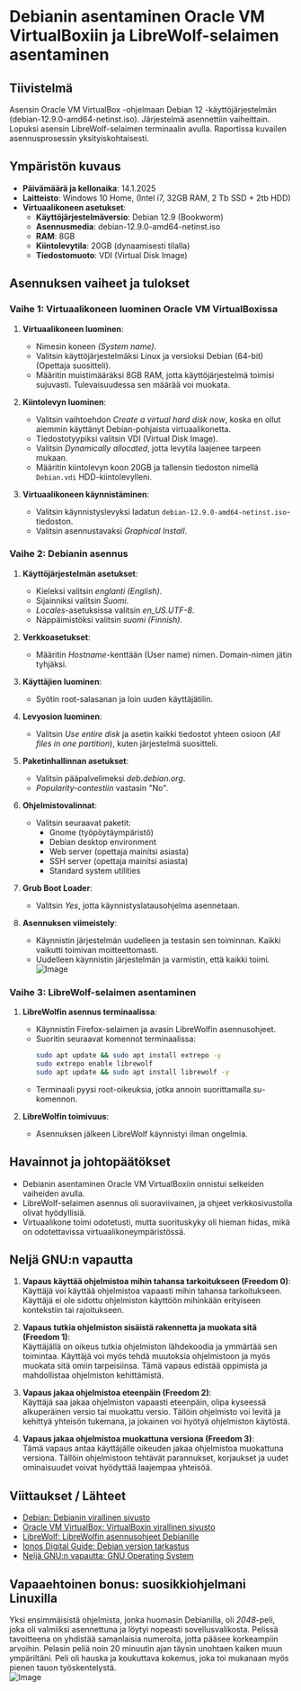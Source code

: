# Debianin asentaminen Oracle VM VirtualBoxiin ja LibreWolf-selaimen asentaminen

## Tiivistelmä
Asensin Oracle VM VirtualBox -ohjelmaan Debian 12 -käyttöjärjestelmän (debian-12.9.0-amd64-netinst.iso). Järjestelmä asennettiin vaiheittain. Lopuksi asensin LibreWolf-selaimen terminaalin avulla. Raportissa kuvailen asennusprosessin yksityiskohtaisesti.

## Ympäristön kuvaus
- **Päivämäärä ja kellonaika**: 14.1.2025  
- **Laitteisto**: Windows 10 Home, (Intel i7, 32GB RAM, 2 Tb SSD + 2tb HDD)  
- **Virtuaalikoneen asetukset**:  
  - **Käyttöjärjestelmäversio**: Debian 12.9 (Bookworm)  
  - **Asennusmedia**: debian-12.9.0-amd64-netinst.iso  
  - **RAM**: 8GB  
  - **Kiintolevytila**: 20GB (dynaamisesti tilalla)  
  - **Tiedostomuoto**: VDI (Virtual Disk Image)  

## Asennuksen vaiheet ja tulokset

### Vaihe 1: Virtuaalikoneen luominen Oracle VM VirtualBoxissa

1. **Virtuaalikoneen luominen**:  
   - Nimesin koneen *(System name)*.  
   - Valitsin käyttöjärjestelmäksi Linux ja versioksi Debian (64-bit) (Opettaja suositteli).  
   - Määritin muistimääräksi 8GB RAM, jotta käyttöjärjestelmä toimisi sujuvasti. Tulevaisuudessa sen määrää voi muokata.  

2. **Kiintolevyn luominen**:  
   - Valitsin vaihtoehdon *Create a virtual hard disk now*, koska en ollut aiemmin käyttänyt Debian-pohjaista virtuaalikonetta.  
   - Tiedostotyypiksi valitsin VDI (Virtual Disk Image).  
   - Valitsin *Dynamically allocated*, jotta levytila laajenee tarpeen mukaan.  
   - Määritin kiintolevyn koon 20GB ja tallensin tiedoston nimellä `Debian.vdi` HDD-kiintolevylleni.  

3. **Virtuaalikoneen käynnistäminen**:  
   - Valitsin käynnistyslevyksi ladatun `debian-12.9.0-amd64-netinst.iso`-tiedoston.  
   - Valitsin asennustavaksi *Graphical Install*.  

### Vaihe 2: Debianin asennus

1. **Käyttöjärjestelmän asetukset**:  
   - Kieleksi valitsin *englanti (English)*.  
   - Sijainniksi valitsin *Suomi*.  
   - *Locales*-asetuksissa valitsin *en_US.UTF-8*.  
   - Näppäimistöksi valitsin *suomi (Finnish)*.  

2. **Verkkoasetukset**:  
   - Määritin *Hostname*-kenttään (User name) nimen. Domain-nimen jätin tyhjäksi.  

3. **Käyttäjien luominen**:  
   - Syötin root-salasanan ja loin uuden käyttäjätilin.  

4. **Levyosion luominen**:  
   - Valitsin *Use entire disk* ja asetin kaikki tiedostot yhteen osioon (*All files in one partition*), kuten järjestelmä suositteli.  

5. **Paketinhallinnan asetukset**:  
   - Valitsin pääpalvelimeksi *deb.debian.org*.  
   - *Popularity-contestiin* vastasin "No".  

6. **Ohjelmistovalinnat**:  
   - Valitsin seuraavat paketit:  
     - Gnome (työpöytäympäristö)  
     - Debian desktop environment  
     - Web server (opettaja mainitsi asiasta)  
     - SSH server (opettaja mainitsi asiasta)  
     - Standard system utilities  

7. **Grub Boot Loader**:  
   - Valitsin *Yes*, jotta käynnistyslatausohjelma asennetaan.  

8. **Asennuksen viimeistely**:  
   - Käynnistin järjestelmän uudelleen ja testasin sen toiminnan. Kaikki vaikutti toimivan moitteettomasti.  
   - Uudelleen käynnistin järjestelmän ja varmistin, että kaikki toimi.  
   ![Image](https://github.com/user-attachments/assets/5358fc47-e658-40b6-9376-ec7891042e4d)

### Vaihe 3: LibreWolf-selaimen asentaminen

1. **LibreWolfin asennus terminaalissa**:  
   - Käynnistin Firefox-selaimen ja avasin LibreWolfin asennusohjeet.  
   - Suoritin seuraavat komennot terminaalissa:
     ```bash
     sudo apt update && sudo apt install extrepo -y
     sudo extrepo enable librewolf
     sudo apt update && sudo apt install librewolf -y
     ```
   - Terminaali pyysi root-oikeuksia, jotka annoin suorittamalla *su*-komennon.  

2. **LibreWolfin toimivuus**:  
   - Asennuksen jälkeen LibreWolf käynnistyi ilman ongelmia.  

## Havainnot ja johtopäätökset

- Debianin asentaminen Oracle VM VirtualBoxiin onnistui selkeiden vaiheiden avulla.  
- LibreWolf-selaimen asennus oli suoraviivainen, ja ohjeet verkkosivustolla olivat hyödyllisiä.  
- Virtuaalikone toimi odotetusti, mutta suorituskyky oli hieman hidas, mikä on odotettavissa virtuaalikoneympäristössä.  

## Neljä GNU:n vapautta

1. **Vapaus käyttää ohjelmistoa mihin tahansa tarkoitukseen (Freedom 0)**:  
   Käyttäjä voi käyttää ohjelmistoa vapaasti mihin tahansa tarkoitukseen. Käyttäjä ei ole sidottu ohjelmiston käyttöön mihinkään erityiseen kontekstiin tai rajoitukseen.

2. **Vapaus tutkia ohjelmiston sisäistä rakennetta ja muokata sitä (Freedom 1)**:  
   Käyttäjällä on oikeus tutkia ohjelmiston lähdekoodia ja ymmärtää sen toimintaa. Käyttäjä voi myös tehdä muutoksia ohjelmistoon ja myös muokata sitä omiin tarpeisiinsa. Tämä vapaus edistää oppimista ja mahdollistaa ohjelmiston kehittämistä.

3. **Vapaus jakaa ohjelmistoa eteenpäin (Freedom 2)**:  
   Käyttäjä saa jakaa ohjelmiston vapaasti eteenpäin, olipa kyseessä alkuperäinen versio tai muokattu versio. Tällöin ohjelmisto voi levitä ja kehittyä yhteisön tukemana, ja jokainen voi hyötyä ohjelmiston käytöstä.

4. **Vapaus jakaa ohjelmistoa muokattuna versiona (Freedom 3)**:  
   Tämä vapaus antaa käyttäjälle oikeuden jakaa ohjelmistoa muokattuna versiona. Tällöin ohjelmistoon tehtävät parannukset, korjaukset ja uudet ominaisuudet voivat hyödyttää laajempaa yhteisöä.  

## Viittaukset / Lähteet
- [Debian: Debianin virallinen sivusto](https://www.debian.org/)
- [Oracle VM VirtualBox: VirtualBoxin virallinen sivusto](https://www.virtualbox.org/)
- [LibreWolf: LibreWolfin asennusohjeet Debianille](https://librewolf.net/installation/debian/)
- [Ionos Digital Guide: Debian version tarkastus](https://www.ionos.com/digitalguide/server/know-how/how-to-check-debian-version/)
- [Neljä GNU:n vapautta: GNU Operating System](https://www.gnu.org/philosophy/free-sw.html)

## Vapaaehtoinen bonus: suosikkiohjelmani Linuxilla

Yksi ensimmäisistä ohjelmista, jonka huomasin Debianilla, oli *2048*-peli, joka oli valmiiksi asennettuna ja löytyi nopeasti sovellusvalikosta. Pelissä tavoitteena on yhdistää samanlaisia numeroita, jotta pääsee korkeampiin arvoihin. Pelasin peliä noin 20 minuutin ajan täysin unohtaen kaiken muun ympäriltäni. Peli oli hauska ja koukuttava kokemus, joka toi mukanaan myös pienen tauon työskentelystä.  
![Image](https://github.com/user-attachments/assets/086d9f15-548a-438a-970d-d54efcdbb025)
